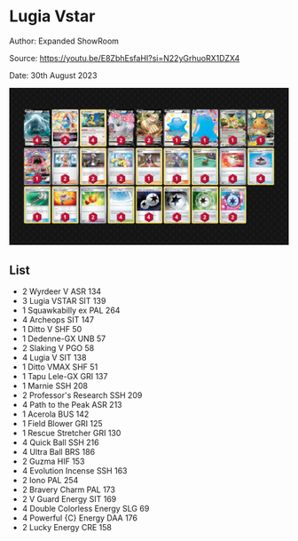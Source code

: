 # Lugia Vstar

Author: Expanded ShowRoom

Source: <https://youtu.be/E8ZbhEsfaHI?si=N22yGrhuoRX1DZX4>

Date: 30th August 2023

![decklist](../../images/OBF/Lugia%20Vstar/2-%20Lugia%20Vstar.png)

## List

* 2 Wyrdeer V ASR 134
* 3 Lugia VSTAR SIT 139
* 1 Squawkabilly ex PAL 264
* 4 Archeops SIT 147
* 1 Ditto V SHF 50
* 1 Dedenne-GX UNB 57
* 2 Slaking V PGO 58
* 4 Lugia V SIT 138
* 1 Ditto VMAX SHF 51
* 1 Tapu Lele-GX GRI 137
* 1 Marnie SSH 208
* 2 Professor's Research SSH 209
* 4 Path to the Peak ASR 213
* 1 Acerola BUS 142
* 1 Field Blower GRI 125
* 1 Rescue Stretcher GRI 130
* 4 Quick Ball SSH 216
* 4 Ultra Ball BRS 186
* 2 Guzma HIF 153
* 4 Evolution Incense SSH 163
* 2 Iono PAL 254
* 2 Bravery Charm PAL 173
* 2 V Guard Energy SIT 169
* 4 Double Colorless Energy SLG 69
* 4 Powerful {C} Energy DAA 176
* 2 Lucky Energy CRE 158
